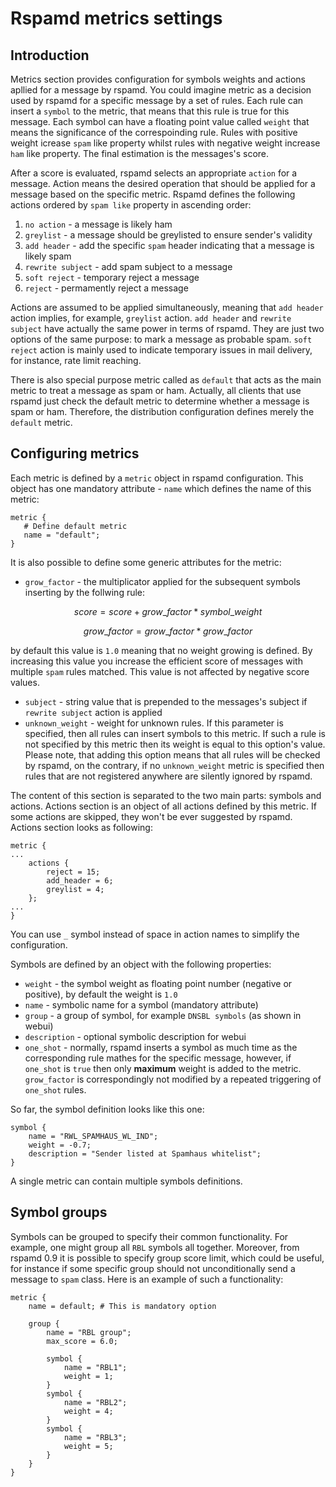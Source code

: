 # Rspamd metrics settings

## Introduction

Metrics section provides configuration for symbols weights and actions apllied for a message by rspamd.
You could imagine metric as a decision used by rspamd for a specific message by a set of
rules. Each rule can insert a `symbol` to the metric, that means that this rule is true
for this message. Each symbol can have a floating point value called `weight` that means
the significance of the correspoinding rule. Rules with positive weight icrease `spam` like
property whilst rules with negative weight increase `ham` like property. The final estimation
is the messages's score.

After a score is evaluated, rspamd selects an appropriate `action` for a message. Action
means the desired operation that should be applied for a message based on the specific
metric. Rspamd defines the following actions ordered by `spam like` property in ascending
order:

1. `no action` - a message is likely ham
2. `greylist` - a message should be greylisted to ensure sender's validity
3. `add header` - add the specific `spam` header indicating that a message is likely spam
4. `rewrite subject` - add spam subject to a message
5. `soft reject` - temporary reject a message
6. `reject` - permamently reject a message

Actions are assumed to be applied simultaneously, meaning that `add header` action implies,
for example, `greylist` action. `add header` and `rewrite subject` have actually the same
power in terms of rspamd. They are just two options of the same purpose: to mark a message
as probable spam. `soft reject` action is mainly used to indicate temporary issues in mail
delivery, for instance, rate limit reaching.

There is also special purpose metric called as `default` that acts as the main metric
to treat a message as spam or ham. Actually, all clients that use rspamd just check the
default metric to determine whether a message is spam or ham. Therefore, the distribution
configuration defines merely the `default` metric.

## Configuring metrics
Each metric is defined by a `metric` object in rspamd configuration. This object has one
mandatory attribute - `name` which defines the name of this metric:

~~~ucl
metric {
   # Define default metric
   name = "default";
}
~~~
It is also possible to define some generic attributes for the metric:

* `grow_factor` - the multiplicator applied for the subsequent symbols inserting by the follwing rule:

$$
score = score + grow\_factor * symbol\_weight
$$

$$
	grow\_factor = grow\_factor * grow\_factor
$$

by default this value is `1.0` meaning that no weight growing is defined. By increasing this value you
increase the efficient score of messages with multiple `spam` rules matched. This value
is not affected by negative score values.

* `subject` - string value that is prepended to the messages's subject if `rewrite subject`
action is applied
* `unknown_weight` - weight for unknown rules. If this parameter is specified, then all rules can
insert symbols to this metric. If such a rule is not specified by this metric then its weight is equal
to this option's value. Please note, that adding this option means that all rules will be checked by rspamd, on the
contrary, if no `unknown_weight` metric is specified then rules that are not registered anywhere are silently ignored
by rspamd.


The content of this section is separated to the two main parts: symbols and actions.
Actions section is an object of all actions defined by this metric. If some actions are skipped,
they won't be ever suggested by rspamd. Actions section looks as following:

~~~ucl
metric {
...
	actions {
		reject = 15;
		add_header = 6;
		greylist = 4;
	};
...
}
~~~

You can use `_` symbol instead of space in action names to simplify the configuration.

Symbols are defined by an object with the following properties:

* `weight` - the symbol weight as floating point number (negative or positive), by default the weight is `1.0`
* `name` - symbolic name for a symbol (mandatory attribute)
* `group` - a group of symbol, for example `DNSBL symbols` (as shown in webui)
* `description` - optional symbolic description for webui
* `one_shot` - normally, rspamd inserts a symbol as much time as the corresponding rule mathes for the specific message, however, if `one_shot` is `true` then only **maximum** weight is added to the metric. `grow_factor` is correspondingly not modified by a repeated triggering of `one_shot` rules.

So far, the symbol definition looks like this one:

~~~ucl
symbol { 
    name = "RWL_SPAMHAUS_WL_IND"; 
    weight = -0.7; 
    description = "Sender listed at Spamhaus whitelist"; 
}
~~~

A single metric can contain multiple symbols definitions.


## Symbol groups

Symbols can be grouped to specify their common functionality. For example, one might group all
`RBL` symbols all together. Moreover, from rspamd 0.9 it is possible to specify group score limit,
which could be useful, for instance if some specific group should not unconditionally send a message
to `spam` class. Here is an example of such a functionality:

~~~ucl
metric {
	name = default; # This is mandatory option
	
	group {
		name = "RBL group";
		max_score = 6.0;
		
		symbol {
			name = "RBL1";
			weight = 1;
		}
		symbol {
			name = "RBL2";
			weight = 4;
		}
		symbol {
			name = "RBL3";
			weight = 5;
		}
	}
}
~~~
